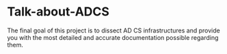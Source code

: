 # Talk-about-ADCS
The final goal of this project is to dissect AD CS infrastructures and provide you with the most detailed and accurate documentation possible regarding them.
